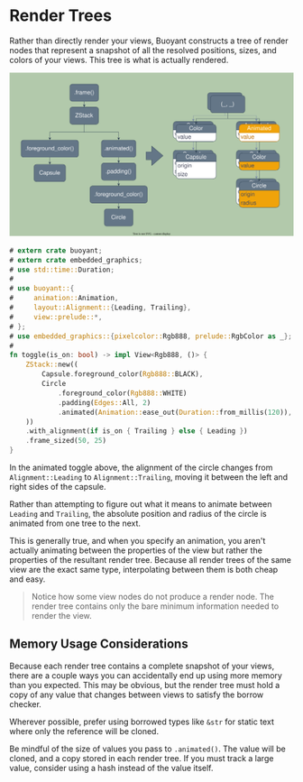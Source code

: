 # Render Trees

Rather than directly render your views, Buoyant constructs a tree of render nodes that
represent a snapshot of all the resolved positions, sizes, and colors of your views.
This tree is what is actually rendered.

![Toggle Render Tree](./images/render-tree.svg)

```rust
# extern crate buoyant;
# extern crate embedded_graphics;
# use std::time::Duration;
# 
# use buoyant::{
#     animation::Animation,
#     layout::Alignment::{Leading, Trailing},
#     view::prelude::*,
# };
# use embedded_graphics::{pixelcolor::Rgb888, prelude::RgbColor as _};
# 
fn toggle(is_on: bool) -> impl View<Rgb888, ()> {
    ZStack::new((
        Capsule.foreground_color(Rgb888::BLACK),
        Circle
            .foreground_color(Rgb888::WHITE)
            .padding(Edges::All, 2)
            .animated(Animation::ease_out(Duration::from_millis(120)), is_on),
    ))
    .with_alignment(if is_on { Trailing } else { Leading })
    .frame_sized(50, 25)
}
```

In the animated toggle above, the alignment of the circle changes from `Alignment::Leading`
to `Alignment::Trailing`, moving it between the left and right sides of the capsule.

Rather than attempting to figure out what it means to animate between `Leading` and `Trailing`,
the absolute position and radius of the circle is animated from one tree to the next.

This is generally true, and when you specify an animation, you aren't actually animating
between the properties of the view but rather the properties of the resultant render tree.
Because all render trees of the same view are the exact same type, interpolating between
them is both cheap and easy.

> Notice how some view nodes do not produce a render node. The render tree contains only
> the bare minimum information needed to render the view.

## Memory Usage Considerations

Because each render tree contains a complete snapshot of your views, there are a couple
ways you can accidentally end up using more memory than you expected. This may be obvious,
but the render tree must hold a copy of any value that changes between views to satisfy
the borrow checker.

Wherever possible, prefer using borrowed types like `&str` for static text where only the
reference will be cloned.

Be mindful of the size of values you pass to `.animated()`. The value will be cloned,
and a copy stored in each render tree. If you must track a large value, consider
using a hash instead of the value itself.
